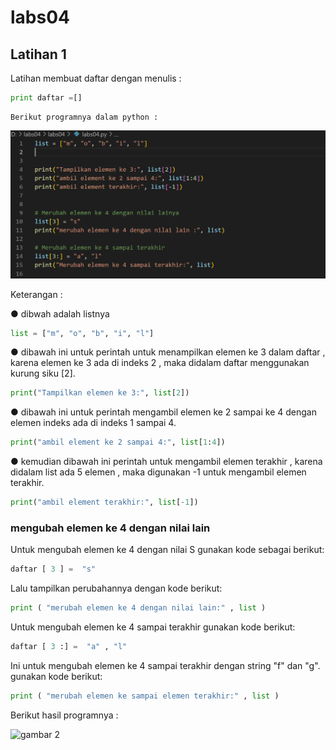 # labs04
## Latihan 1
<p>  
    Latihan membuat daftar dengan menulis :


```python 
print daftar =[]
```
    Berikut programnya dalam python :
<p>

![gambar1](ss/programL.png)

<p>   Keterangan :<p>

<p> ● dibwah adalah listnya <p>

 ```python
list = ["m", "o", "b", "i", "l"] 
```

<p> ● dibawah ini untuk perintah untuk menampilkan elemen ke 3 dalam daftar , karena elemen ke 3 ada di indeks 2 , maka didalam daftar menggunakan kurung siku [2].<p>

```python
print("Tampilkan elemen ke 3:", list[2])
```
<p> ● dibawah ini untuk perintah mengambil elemen ke 2 sampai ke 4 dengan elemen indeks ada di indeks 1 sampai 4. <p>

```python
print("ambil element ke 2 sampai 4:", list[1:4])
```

<p> ● kemudian dibawah ini perintah untuk mengambil elemen terakhir , karena didalam  list ada 5 elemen , maka digunakan -1 untuk mengambil elemen terakhir.<p>

```python
print("ambil element terakhir:", list[-1])
```
### mengubah elemen ke 4 dengan nilai lain 

<p>Untuk mengubah elemen ke 4 dengan nilai S gunakan kode sebagai berikut:

```python
daftar [ 3 ] =  "s"
```

<p>Lalu tampilkan perubahannya dengan kode berikut:<p>

```python
print ( "merubah elemen ke 4 dengan nilai lain:" , list )
```
<p>Untuk mengubah elemen ke 4 sampai terakhir gunakan kode berikut:<p>

```python
daftar [ 3 :] =  "a" , "l"
```

<p>Ini untuk mengubah elemen ke 4 sampai terakhir dengan string "f" dan "g". gunakan kode berikut:<p>

```python
print ( "merubah elemen ke sampai elemen terakhir:" , list )
```
<p>Berikut hasil programnya :<p>

![gambar 2](ss/hasilL)

